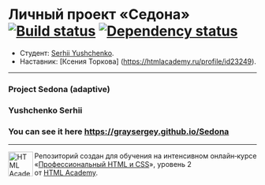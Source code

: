 # Личный проект «Седона» [![Build status][travis-image]][travis-url] [![Dependency status][dependency-image]][dependency-url]

* Студент: [Serhii Yushchenko](https://up.htmlacademy.ru/adaptive/15/user/641557).
* Наставник: [Ксения Торкова] (https://htmlacademy.ru/profile/id23249).

---
### Project Sedona (adaptive)
### Yushchenko Serhii

### You can see it here https://graysergey.github.io/Sedona
---

<a href="https://htmlacademy.ru/intensive/adaptive"><img align="left" width="50" height="50" alt="HTML Academy" src="https://up.htmlacademy.ru/static/img/intensive/adaptive/logo-for-github-2.png"></a>

Репозиторий создан для обучения на интенсивном онлайн‑курсе «[Профессиональный HTML и CSS](https://htmlacademy.ru/intensive/adaptive)», уровень 2 от [HTML Academy](https://htmlacademy.ru).

[travis-image]: https://travis-ci.com/htmlacademy-adaptive/641557-sedona.svg?branch=master
[travis-url]: https://travis-ci.com/htmlacademy-adaptive/641557-sedona
[dependency-image]: https://david-dm.org/htmlacademy-adaptive/641557-sedona/dev-status.svg?style=flat-square
[dependency-url]: https://david-dm.org/htmlacademy-adaptive/641557-sedona?type=dev
